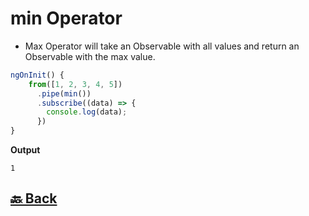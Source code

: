 <h1>min Operator</h1>

- Max Operator will take an Observable with all values and return an Observable with the max value.

```ts
ngOnInit() {
    from([1, 2, 3, 4, 5])
      .pipe(min())
      .subscribe((data) => {
        console.log(data);
      })
}
```
**Output**
```
1
```

<h2><a href="https://github.com/sanjay9616/JavaScript/blob/master/JavaScript-Technologies/RxJS/README.md"> 🔙 Back</a></h2>
